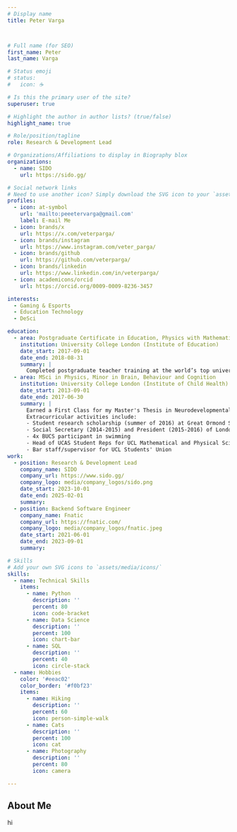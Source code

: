 ```yaml
---
# Display name
title: Peter Varga



# Full name (for SEO)
first_name: Peter
last_name: Varga

# Status emoji
# status:
#   icon: ☕️

# Is this the primary user of the site?
superuser: true

# Highlight the author in author lists? (true/false)
highlight_name: true

# Role/position/tagline
role: Research & Development Lead

# Organizations/Affiliations to display in Biography blox
organizations:
  - name: SIDO
    url: https://sido.gg/

# Social network links
# Need to use another icon? Simply download the SVG icon to your `assets/media/icons/` folder.
profiles:
  - icon: at-symbol
    url: 'mailto:peeetervarga@gmail.com'
    label: E-mail Me
  - icon: brands/x
    url: https://x.com/veterparga/
  - icon: brands/instagram
    url: https://www.instagram.com/veter_parga/
  - icon: brands/github
    url: https://github.com/veterparga/
  - icon: brands/linkedin
    url: https://www.linkedin.com/in/veterparga/
  - icon: academicons/orcid
    url: https://orcid.org/0009-0009-8236-3457

interests:
  - Gaming & Esports
  - Education Technology
  - DeSci

education:
  - area: Postgraduate Certificate in Education, Physics with Mathematics 
    institution: University College London (Institute of Education)
    date_start: 2017-09-01
    date_end: 2018-08-31
    summary: |
      Completed postgraduate teacher training at the world’s top university for education studies, including two semesters of in-school teaching. Conducted pedagogy research on conceptual learning and exploration in physics through energy models. Was awarded Qualified Teacher Status by the UK Teacher Regulation Agency. 
  - area: MSci in Physics, Minor in Brain, Behaviour and Cognition
    institution: University College London (Institute of Child Health)
    date_start: 2013-09-01
    date_end: 2017-06-30
    summary: |
      Earned a First Class for my Master's Thesis in Neurodevelopmental Imaging, researching X-chromosome linked neural tract morphology differences in young adults with autism using diffusion-weighted MRI. I believe having the opportunity to be exposed to cutting-edge neuroimaging research planted a seed of curiosity in me to really understand how the brain develops, functions, and how it is reflected in our individual & collective behaviour.
      Extracurricular activities include:
      - Student research scholarship (summer of 2016) at Great Ormond Street Hospital for Children
      - Social Secretary (2014-2015) and President (2015-2016) of London University Swimming Team
      - 4x BUCS participant in swimming
      - Head of UCAS Student Reps for UCL Mathematical and Physical Sciences
      - Bar staff/supervisor for UCL Students' Union
work:
  - position: Research & Development Lead
    company_name: SIDO
    company_url: https://www.sido.gg/
    company_logo: media/company_logos/sido.png
    date_start: 2023-10-01
    date_end: 2025-02-01
    summary: 
  - position: Backend Software Engineer
    company_name: Fnatic
    company_url: https://fnatic.com/
    company_logo: media/company_logos/fnatic.jpeg
    date_start: 2021-06-01
    date_end: 2023-09-01
    summary: 

# Skills
# Add your own SVG icons to `assets/media/icons/`
skills:
  - name: Technical Skills
    items:
      - name: Python
        description: ''
        percent: 80
        icon: code-bracket
      - name: Data Science
        description: ''
        percent: 100
        icon: chart-bar
      - name: SQL
        description: ''
        percent: 40
        icon: circle-stack
  - name: Hobbies
    color: '#eeac02'
    color_border: '#f0bf23'
    items:
      - name: Hiking
        description: ''
        percent: 60
        icon: person-simple-walk
      - name: Cats
        description: ''
        percent: 100
        icon: cat
      - name: Photography
        description: ''
        percent: 80
        icon: camera

---
```

## About Me

hi

